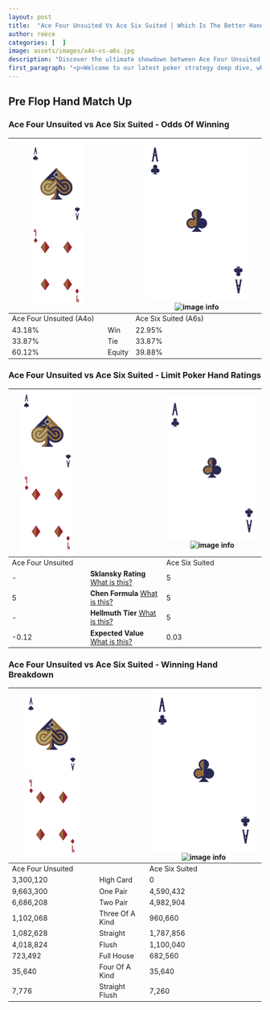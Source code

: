 ```yaml
---
layout: post
title:  "Ace Four Unsuited Vs Ace Six Suited | Which Is The Better Hand In Poker? A Complete Guide"
author: reece
categories: [  ]
image: assets/images/a4o-vs-a6s.jpg
description: "Discover the ultimate showdown between Ace Four Unsuited and Ace Six Suited in poker! Uncover the odds, strategies, and scenarios where one hand triumphs over the other. Get ready to up your poker game with this thrilling analysis."
first_paragraph: "<p>Welcome to our latest poker strategy deep dive, where we're pitting two distinct hands against each other in a high-stakes showdown: Ace Four Unsuited vs Ace Six Suited.</p><p>In the dynamic world of poker, every decision counts, and knowing which hand holds the upper hand is key to your success at the table.</p><p>In this article, we'll dissect these two hands, explore the scenarios where one dominates the other, and equip you with the knowledge to make strategic choices that can tip the odds in your favor.</p><p>Get ready to unravel the intriguing dynamics of these poker hands and elevate your game to new heights.</p>"
---
```




[comment]: # (sp0)

## Pre Flop Hand Match Up

<div class="table hand-ratings" markdown="1"> 



### Ace Four Unsuited vs Ace Six Suited - Odds Of Winning


    
| ![image info](assets/images/hand1/A.png) ![image info](assets/images/hand1/4o.png) |  | ![image info](assets/images/hand2/A.png) ![image info](assets/images/hand2/6s.png) |
| -------- | -------- | -------- |
| Ace Four Unsuited (A4o) |  | Ace Six Suited (A6s) |
| 43.18% | Win | 22.95% |
| 33.87% | Tie | 33.87% |
| 60.12% | Equity | 39.88% |




[comment]: # (sp1)



### Ace Four Unsuited vs Ace Six Suited - Limit Poker Hand Ratings


    
| ![image info](assets/images/hand1/A.png) ![image info](assets/images/hand1/4o.png) |  | ![image info](assets/images/hand2/A.png) ![image info](assets/images/hand2/6s.png) |
| -------- | -------- | -------- |
| Ace Four Unsuited |  | Ace Six Suited |
| - | **Sklansky Rating** [What is this?](/sklansky-rating-explained) | 5 |
| 5 | **Chen Formula** [What is this?](/chen-formula-explained) | 5 |
| - | **Hellmuth Tier** [What is this?](/Hellmuth-tier-explained) | 5 |
| -0.12 | **Expected Value** [What is this?](/expected-value-explained) | 0.03 |




[comment]: # (sp2)



### Ace Four Unsuited vs Ace Six Suited - Winning Hand Breakdown


    
| ![image info](assets/images/hand1/A.png) ![image info](assets/images/hand1/4o.png) |  | ![image info](assets/images/hand2/A.png) ![image info](assets/images/hand2/6s.png) |
| -------- | -------- | -------- |
| Ace Four Unsuited |  | Ace Six Suited |
| 3,300,120 | High Card | 0 |
| 9,663,300 | One Pair | 4,590,432 |
| 6,686,208 | Two Pair | 4,982,904 |
| 1,102,068 | Three Of A Kind | 960,660 |
| 1,082,628 | Straight | 1,787,856 |
| 4,018,824 | Flush | 1,100,040 |
| 723,492 | Full House | 682,560 |
| 35,640 | Four Of A Kind | 35,640 |
| 7,776 | Straight Flush | 7,260 |




[comment]: # (sp3)



</div>

[comment]: # (sp4)



[comment]: # (sp5)

